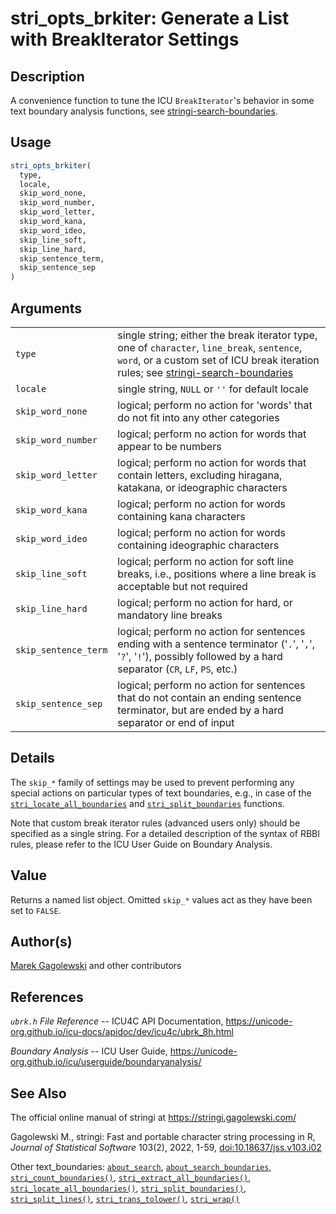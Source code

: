 # stri_opts_brkiter: Generate a List with BreakIterator Settings

## Description

A convenience function to tune the <span class="pkg">ICU</span> `BreakIterator`\'s behavior in some text boundary analysis functions, see [stringi-search-boundaries](about_search_boundaries.md).

## Usage

``` r
stri_opts_brkiter(
  type,
  locale,
  skip_word_none,
  skip_word_number,
  skip_word_letter,
  skip_word_kana,
  skip_word_ideo,
  skip_line_soft,
  skip_line_hard,
  skip_sentence_term,
  skip_sentence_sep
)
```

## Arguments

|  |  |
|----|----|
| `type` | single string; either the break iterator type, one of `character`, `line_break`, `sentence`, `word`, or a custom set of ICU break iteration rules; see [stringi-search-boundaries](about_search_boundaries.md) |
| `locale` | single string, `NULL` or `''` for default locale |
| `skip_word_none` | logical; perform no action for \'words\' that do not fit into any other categories |
| `skip_word_number` | logical; perform no action for words that appear to be numbers |
| `skip_word_letter` | logical; perform no action for words that contain letters, excluding hiragana, katakana, or ideographic characters |
| `skip_word_kana` | logical; perform no action for words containing kana characters |
| `skip_word_ideo` | logical; perform no action for words containing ideographic characters |
| `skip_line_soft` | logical; perform no action for soft line breaks, i.e., positions where a line break is acceptable but not required |
| `skip_line_hard` | logical; perform no action for hard, or mandatory line breaks |
| `skip_sentence_term` | logical; perform no action for sentences ending with a sentence terminator (\'`.`\', \'`,`\', \'`?`\', \'`!`\'), possibly followed by a hard separator (`CR`, `LF`, `PS`, etc.) |
| `skip_sentence_sep` | logical; perform no action for sentences that do not contain an ending sentence terminator, but are ended by a hard separator or end of input |

## Details

The `skip_*` family of settings may be used to prevent performing any special actions on particular types of text boundaries, e.g., in case of the [`stri_locate_all_boundaries`](stri_locate_boundaries.md) and [`stri_split_boundaries`](stri_split_boundaries.md) functions.

Note that custom break iterator rules (advanced users only) should be specified as a single string. For a detailed description of the syntax of RBBI rules, please refer to the ICU User Guide on Boundary Analysis.

## Value

Returns a named list object. Omitted `skip_*` values act as they have been set to `FALSE`.

## Author(s)

[Marek Gagolewski](https://www.gagolewski.com/) and other contributors

## References

*`ubrk.h` File Reference* -- ICU4C API Documentation, <https://unicode-org.github.io/icu-docs/apidoc/dev/icu4c/ubrk_8h.html>

*Boundary Analysis* -- ICU User Guide, <https://unicode-org.github.io/icu/userguide/boundaryanalysis/>

## See Also

The official online manual of <span class="pkg">stringi</span> at <https://stringi.gagolewski.com/>

Gagolewski M., <span class="pkg">stringi</span>: Fast and portable character string processing in R, *Journal of Statistical Software* 103(2), 2022, 1-59, [doi:10.18637/jss.v103.i02](https://doi.org/10.18637/jss.v103.i02)

Other text_boundaries: [`about_search`](about_search.md), [`about_search_boundaries`](about_search_boundaries.md), [`stri_count_boundaries()`](stri_count_boundaries.md), [`stri_extract_all_boundaries()`](stri_extract_boundaries.md), [`stri_locate_all_boundaries()`](stri_locate_boundaries.md), [`stri_split_boundaries()`](stri_split_boundaries.md), [`stri_split_lines()`](stri_split_lines.md), [`stri_trans_tolower()`](stri_trans_casemap.md), [`stri_wrap()`](stri_wrap.md)
